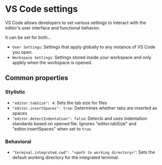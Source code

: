 # VS Code settings

VS Code allows developers to set various settings to interact with the editor's user interface and functional behavior.

It can be set for both...

- `User Settings`: Settings that apply globally to any instance of VS Code you open.
- `Workspace Settings`: Settings stored inside your workspace and only appkly when the workspace is opened.

## Common properties


### Stylistic

- `"editor.tabSize": 4`: Sets the tab size for files
- `"editor.insertSpaces": true`: Determines whether tabs are inserted as spaces
- `"editor.detectIndentation": false`: Detects and uses indentation standards based on opened file. Ignores "editor.tabSize" and "editor.insertSpaces" when set to `true`.

### Behavioral

- `"terminal.integrated.cwd": "<path to working directory>"`: Sets the default working directory for the integrated terminal.